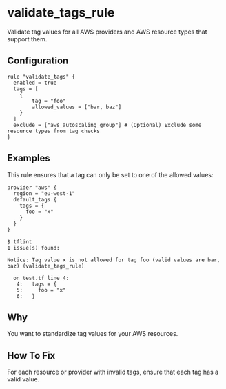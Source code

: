 # validate_tags_rule

Validate tag values for all AWS providers and AWS resource types that support them.

## Configuration

```hcl
rule "validate_tags" {
  enabled = true
  tags = [
    {
        tag = "foo"
        allowed_values = ["bar, baz"]
    }
  ]
  exclude = ["aws_autoscaling_group"] # (Optional) Exclude some resource types from tag checks
}
```

## Examples

This rule ensures that a tag can only be set to one of the allowed values:

```hcl
provider "aws" {
  region = "eu-west-1"
  default_tags {
    tags = {
      foo = "x"
    }
  }
}

```

```
$ tflint
1 issue(s) found:

Notice: Tag value x is not allowed for tag foo (valid values are bar, baz) (validate_tags_rule)

  on test.tf line 4:
   4:   tags = {
   5:     foo = "x"
   6:   }
```

## Why

You want to standardize tag values for your AWS resources.

## How To Fix

For each resource or provider with invalid tags, ensure that each tag has a valid value.
